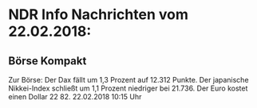 # NDR Info Nachrichten vom 22.02.2018:


## Börse Kompakt
Zur Börse: Der Dax fällt um 1,3 Prozent auf 12.312 Punkte. Der japanische Nikkei-Index schließt um 1,1 Prozent niedriger bei 21.736. Der Euro kostet einen Dollar 22 82. 22.02.2018 10:15 Uhr 
